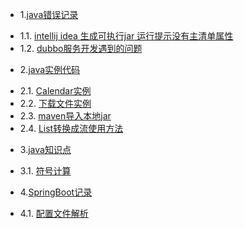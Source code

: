 * 1.[java错误记录](01.0.md)
 - 1.1. [intellij idea 生成可执行jar 运行提示没有主清单属性](01.1.md)
 - 1.2. [dubbo服务开发遇到的问题](01.2.md)
* 2.[java实例代码](02.0.md)
 - 2.1. [Calendar实例](02.1.md)
 - 2.2. [下载文件实例](02.2.md)
 - 2.3. [maven导入本地jar](02.3.md)
 - 2.4. [List转换成流使用方法](02.4.md)
* 3.[java知识点](03.0.md)
 - 3.1. [符号计算](03.1.md)
* 4.[SpringBoot记录](04.0.md)
 - 4.1. [配置文件解析](04.1.md)
